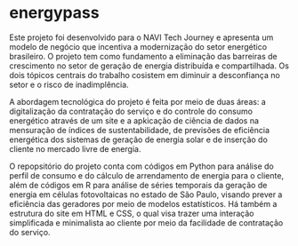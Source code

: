 # energypass

Este projeto foi desenvolvido para o NAVI Tech Journey e apresenta um modelo de negócio que incentiva a modernização do setor energético brasileiro.
O projeto tem como fundamento a eliminação das barreiras de crescimento no setor de geração de energia distribuída e compartilhada. Os dois tópicos
centrais do trabalho cosistem em diminuir a desconfiança no setor e o risco de inadimplência.

A abordagem tecnológica do projeto é feita por meio de duas áreas: a digitalização da contratação do serviço e do controle do consumo energético através
de um site e a apkicação de ciência de dados na mensuração de índices de sustentabilidade, de previsões de eficiência energética dos sistemas de geração
de energia solar e de inserção do cliente no mercado livre de energia.

O repopsitório do projeto conta com códigos em Python para análise do perfil de consumo e do cálculo de arrendamento de energia para o cliente, além de
códigos em R para análise de séries temporais da geração de energia em células fotovoltaicas no estado de São Paulo, visando prever a eficiência das
geradores por meio de modelos estatísticos. Há também a estrutura do site em HTML e CSS, o qual visa trazer uma interação simplificada e minimalista 
ao cliente por meio da facilidade de contratação do serviço.
